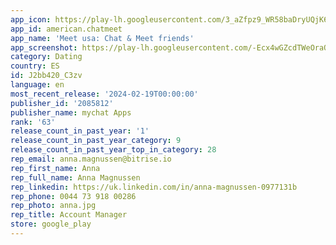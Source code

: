```yaml
---
app_icon: https://play-lh.googleusercontent.com/3_aZfpz9_WR58baDryUQjK6E7Xmhg0Yi-zhSHwL764lrJNJY7BOZfrhC3bhyhaM2gA
app_id: american.chatmeet
app_name: 'Meet usa: Chat & Meet friends'
app_screenshot: https://play-lh.googleusercontent.com/-Ecx4wGZcdTWeOraO2h7PR3HDFM2JV6RvVlDC3J-8S6KeDyc_YaOlSp_3OKErF534sET
category: Dating
country: ES
id: J2bb420_C3zv
language: en
most_recent_release: '2024-02-19T00:00:00'
publisher_id: '2085812'
publisher_name: mychat Apps
rank: '63'
release_count_in_past_year: '1'
release_count_in_past_year_category: 9
release_count_in_past_year_top_in_category: 28
rep_email: anna.magnussen@bitrise.io
rep_first_name: Anna
rep_full_name: Anna Magnussen
rep_linkedin: https://uk.linkedin.com/in/anna-magnussen-0977131b
rep_phone: 0044 73 918 00286
rep_photo: anna.jpg
rep_title: Account Manager
store: google_play
---
```

